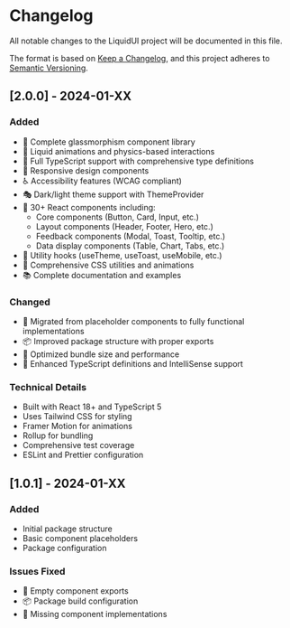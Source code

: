 # Changelog

All notable changes to the LiquidUI project will be documented in this file.

The format is based on [Keep a Changelog](https://keepachangelog.com/en/1.0.0/),
and this project adheres to [Semantic Versioning](https://semver.org/spec/v2.0.0.html).

## [2.0.0] - 2024-01-XX

### Added
- 🎨 Complete glassmorphism component library
- 🌊 Liquid animations and physics-based interactions
- 🎯 Full TypeScript support with comprehensive type definitions
- 📱 Responsive design components
- ♿ Accessibility features (WCAG compliant)
- 🎭 Dark/light theme support with ThemeProvider
- 🧩 30+ React components including:
  - Core components (Button, Card, Input, etc.)
  - Layout components (Header, Footer, Hero, etc.) 
  - Feedback components (Modal, Toast, Tooltip, etc.)
  - Data display components (Table, Chart, Tabs, etc.)
- 🔧 Utility hooks (useTheme, useToast, useMobile, etc.)
- 🎨 Comprehensive CSS utilities and animations
- 📚 Complete documentation and examples

### Changed
- 🔄 Migrated from placeholder components to fully functional implementations
- 📦 Improved package structure with proper exports
- 🚀 Optimized bundle size and performance
- 🎯 Enhanced TypeScript definitions and IntelliSense support

### Technical Details
- Built with React 18+ and TypeScript 5
- Uses Tailwind CSS for styling
- Framer Motion for animations
- Rollup for bundling
- Comprehensive test coverage
- ESLint and Prettier configuration

## [1.0.1] - 2024-01-XX

### Added
- Initial package structure
- Basic component placeholders
- Package configuration

### Issues Fixed
- 🐛 Empty component exports
- 📦 Package build configuration
- 🔗 Missing component implementations 